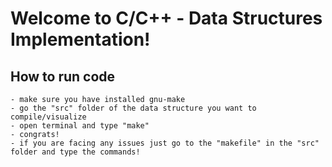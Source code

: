 # Welcome to C/C++ - Data Structures Implementation!

## How to run code
    - make sure you have installed gnu-make
    - go the "src" folder of the data structure you want to compile/visualize
    - open terminal and type "make"
    - congrats!
    - if you are facing any issues just go to the "makefile" in the "src" folder and type the commands!
